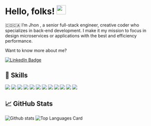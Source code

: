 # Hello, folks! <img src="https://raw.githubusercontent.com/MartinHeinz/MartinHeinz/master/wave.gif" width="30px">
🇨🇴🇨🇦
I’m Jhon , a senior full-stack engineer, creative coder who specializes in back-end development. I make it my mission to focus in design microservices or applications with the best and efficiency  performance.

Want to know more about me? 

[![LinkedIn Badge](https://img.shields.io/badge/LinkedIn-Profile-informational?style=flat&logo=linkedin&logoColor=white&color=0D76A8)](https://www.linkedin.com/in/jhoncbernal/)



## 💼 Skills

![](https://img.shields.io/badge/Code-TypeScript-informational?style=flat&logo=typescript&logoColor=white&color=80a1c1)
![](https://img.shields.io/badge/Code-JavaScript-informational?style=flat&logo=javascript&logoColor=white&color=80a1c1)
![](https://img.shields.io/badge/Code-CSharp-informational?style=flat&logo=csharp&logoColor=white&color=80a1c1)
![](https://img.shields.io/badge/Framework-NodeJS-informational?style=flat&logo=node.js&logoColor=white&color=80a1c1)
![](https://img.shields.io/badge/Framework-React-informational?style=flat&logo=react&logoColor=white&color=80a1c1)
![](https://img.shields.io/badge/Shell-Bash-informational?style=flat&logo=gnu-bash&logoColor=white&color=80a1c1)
![](https://img.shields.io/badge/Tools-MicrosoftSQL-informational?style=flat&logo=microsoftsqlserver&logoColor=white&color=80a1c1)
![](https://img.shields.io/badge/Tools-PostgreSQL-informational?style=flat&logo=postgresql&logoColor=white&color=80a1c1)
![](https://img.shields.io/badge/Tools-MongoDB-informational?style=flat&logo=mongodb&logoColor=white&color=80a1c1)
![](https://img.shields.io/badge/Tools-Docker-informational?style=flat&logo=docker&logoColor=white&color=80a1c1)
![](https://img.shields.io/badge/Cloud-Heroku-informational?style=flat&logo=heroku&logoColor=white&color=80a1c1)
![](https://img.shields.io/badge/Cloud-AWS-informational?style=flat&logo=amazonaws&logoColor=white&color=80a1c1)

## &#x1f4c8; GitHub Stats
![Github stats](https://github-readme-stats.vercel.app/api?username=jhoncbernal&theme=nord&show_icons=true&count_private=true)
![Top Languages Card](https://github-readme-stats.vercel.app/api/top-langs/?username=jhoncbernal&theme=nord&layout=compact)
<!--[![Visits Badge](https://badges.pufler.dev/visits/jhoncbernal/jhoncbernal)](https://badges.pufler.dev)--¡>
